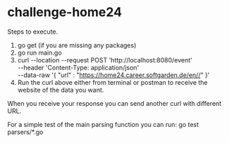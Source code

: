# challenge-home24

Steps to execute.

1. go get (if you are missing any packages)
2. go run main.go
3. curl --location --request POST 'http://localhost:8080/event' \
   --header 'Content-Type: application/json' \
   --data-raw '{
      "url" : "https://home24.career.softgarden.de/en//"
   }'
4. Run the curl above either from terminal or postman to receive the website of the data you want.

When you receive your response you can send another curl with different URL.

For a simple test of the main parsing function you can run:
go test parsers/*.go 
